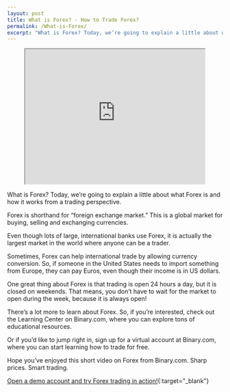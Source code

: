 ```yaml
---
layout: post
title: What is Forex? - How to Trade Forex?
permalink: /What-is-Forex/
excerpt: "What is Forex? Today, we’re going to explain a little about what Forex is and how it works from a trading perspective. Forex is shorthand for “foreign exchange market..."
---
```


<center><iframe width="420" height="315"
src="https://www.youtube.com/embed/T0tUvDMuEjY">
</iframe></center>

What is Forex? Today, we’re going to explain a little about what Forex is and how it works from a trading perspective.

Forex is shorthand for “foreign exchange market.” This is a global market for buying, selling and exchanging currencies. 

Even though lots of large, international banks use Forex, it is actually the largest market in the world where anyone can be a trader.

Sometimes, Forex can help international trade by allowing currency conversion. So, if someone in the United States needs to import something from Europe, they can pay Euros, even though their income is in US dollars.

One great thing about Forex is that trading is open 24 hours a day, but it is closed on weekends. That means, you don’t have to wait for the market to open during the week, because it is always open!

There’s a lot more to learn about Forex. So, if you’re interested, check out the Learning Center on Binary.com, where you can explore tons of educational resources. 

Or if you’d like to jump right in, sign up for a virtual account at Binary.com, where you can start learning how to trade for free. 

Hope you’ve enjoyed this short video on Forex from Binary.com. Sharp prices. Smart trading.


[Open a demo account and try Forex trading in action!](https://www.binary.com/en/home.html?utm_source=blog&utm_medium=social&utm_campaign=whatsnew){:target="_blank"}






